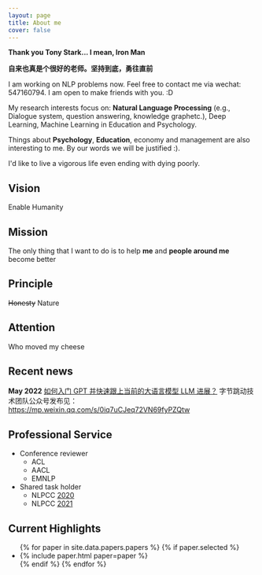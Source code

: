 ```yaml
---
layout: page
title: About me
cover: false
---
```


**Thank you Tony Stark... I mean, Iron Man**

**自来也真是个很好的老师。坚持到底，勇往直前**

I am working on NLP problems now. Feel free to contact me via wechat: 547160794. I am open to make friends with you. :D

My research interests focus on: **Natural Language Processing** (e.g., Dialogue system, question answering, knowledge graphetc.), Deep Learning, Machine Learning in Education and Psychology.

Things about **Psychology**, **Education**, economy and management are also interesting to me. By our words we will be justified :). 

I'd like to live a vigorous life even ending with dying poorly.

## Vision
Enable Humanity

## Mission
The only thing that I want to do is to help **me** and **people around me** become better

## Principle
~~Honesty~~ 
Nature

## Attention
Who moved my cheese

## Recent news
**May 2022**
[如何入门 GPT 并快速跟上当前的大语言模型 LLM 进展？](https://www.zhihu.com/question/599713780/answer/3018222382)
字节跳动技术团队公众号发布见：https://mp.weixin.qq.com/s/0iq7uCJeq72VN69fyPZQtw

## Professional Service
- Conference reviewer
	- ACL
  - AACL
  - EMNLP
- Shared task holder 
	- NLPCC [2020](http://tcci.ccf.org.cn/conference/2020/cfpt.php)
    - NLPCC [2021](http://tcci.ccf.org.cn/conference/2021/cfpt.php)

## Current Highlights

<script async src="//pagead2.googlesyndication.com/pagead/js/adsbygoogle.js"></script>
<script>
  (adsbygoogle = window.adsbygoogle || []).push({
    google_ad_client: "ca-pub-7419738440913608",
    enable_page_level_ads: true
  });
</script>

<ul>
{% for paper in site.data.papers.papers %}
  {% if paper.selected %}
  <li>
  {% include paper.html paper=paper %}
  </li>
  {% endif %}
{% endfor %}
</ul>


